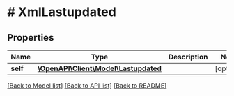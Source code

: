 # # XmlLastupdated

## Properties

Name | Type | Description | Notes
------------ | ------------- | ------------- | -------------
**self** | [**\OpenAPI\Client\Model\Lastupdated**](Lastupdated.md) |  | [optional]

[[Back to Model list]](../../README.md#models) [[Back to API list]](../../README.md#endpoints) [[Back to README]](../../README.md)

